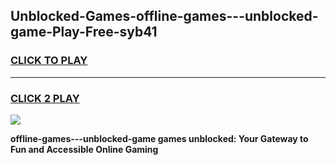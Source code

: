 
## Unblocked-Games-offline-games---unblocked-game-Play-Free-syb41
<h3>
<a href="https://premium76.site?title=offline-games---unblocked-game&ref=10A">CLICK TO PLAY</a></h3>
<hr>

<h3>
<a href="https://premium76.site?title=offline-games---unblocked-game&ref=10A">CLICK 2 PLAY</a>
  
</h3>

<a href="https://premium76.site?title=offline-games---unblocked-game&ref=10A"><img src="https://clearcache.store/games.png"></a>


**offline-games---unblocked-game games unblocked: Your Gateway to Fun and Accessible Online Gaming**
